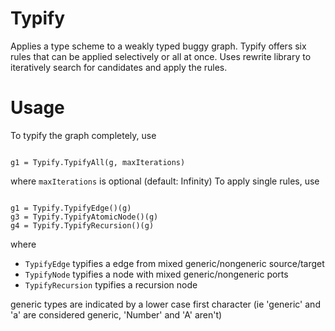 # Typify
Applies a type scheme to a weakly typed buggy graph.
Typify offers six rules that can be applied selectively or all at once.
Uses rewrite library to iteratively search for candidates and apply the rules.

# Usage

To typify the graph completely, use<br/>

<pre><code>
g1 = Typify.TypifyAll(g, maxIterations)
</code></pre>

where <code>maxIterations</code> is optional (default: Infinity)
To apply single rules, use

<pre><code>
g1 = Typify.TypifyEdge()(g)
g3 = Typify.TypifyAtomicNode()(g)
g4 = Typify.TypifyRecursion()(g)
</code></pre>

where

<ul>
<li><code>TypifyEdge</code> typifies a edge from mixed generic/nongeneric source/target</li>
<li><code>TypifyNode</code> typifies a node with mixed generic/nongeneric ports</li>
<li><code>TypifyRecursion</code> typifies a recursion node</li>
</ul>

generic types are indicated by a lower case first character (ie 'generic' and 'a' are considered generic, 'Number' and 'A' aren't)
